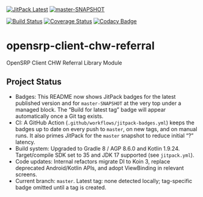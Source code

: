 <!-- JITPACK BADGES:START -->
[![JitPack Latest](https://jitpack.io/v/BlueCodeSystems/opensrp-client-chw-referral.svg)](https://jitpack.io/#BlueCodeSystems/opensrp-client-chw-referral)
[![master-SNAPSHOT](https://jitpack.io/v/BlueCodeSystems/opensrp-client-chw-referral/master-SNAPSHOT.svg)](https://jitpack.io/#BlueCodeSystems/opensrp-client-chw-referral/master-SNAPSHOT)
<!-- JITPACK BADGES:END -->

[![Build Status](https://travis-ci.org/OpenSRP/opensrp-client-chw-referral.svg?branch=master)](https://travis-ci.org/OpenSRP/opensrp-client-chw-referral) [![Coverage Status](https://coveralls.io/repos/github/OpenSRP/opensrp-client-chw-referral/badge.svg?branch=master)](https://coveralls.io/github/OpenSRP/opensrp-client-chw-referral?branch=master)
[![Codacy Badge](https://api.codacy.com/project/badge/Grade/b8b5e3c6e9284bffb993d07b235a8691)](https://www.codacy.com/app/OpenSRP/opensrp-client-chw-referral?utm_source=github.com&amp;utm_medium=referral&amp;utm_content=OpenSRP/opensrp-client-chw-referral&amp;utm_campaign=Badge_Grade)

# opensrp-client-chw-referral
OpenSRP Client CHW Referral Library Module

## Project Status

- Badges: This README now shows JitPack badges for the latest published version and for `master-SNAPSHOT` at the very top under a managed block. The “Build for latest tag” badge will appear automatically once a Git tag exists.
- CI: A GitHub Action (`.github/workflows/jitpack-badges.yml`) keeps the badges up to date on every push to `master`, on new tags, and on manual runs. It also primes JitPack for the `master` snapshot to reduce initial “?” latency.
- Build system: Upgraded to Gradle 8 / AGP 8.6.0 and Kotlin 1.9.24. Target/compile SDK set to 35 and JDK 17 supported (see `jitpack.yml`).
- Code updates: Internal refactors migrate DI to Koin 3, replace deprecated Android/Kotlin APIs, and adopt ViewBinding in relevant screens.
- Current branch: `master`. Latest tag: none detected locally; tag-specific badge omitted until a tag is created.

